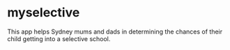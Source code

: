 # myselective
This app helps Sydney mums and dads in determining the chances of their child getting into a selective school.
